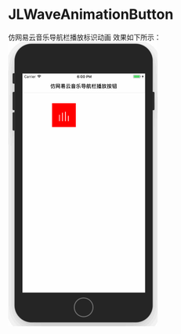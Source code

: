 # JLWaveAnimationButton
仿网易云音乐导航栏播放标识动画
效果如下所示：
![image](https://github.com/no-trouble/JLWaveAnimationButton/blob/c6bf61b3c6cac7143087c21fb15fdff1ce228ed1/JLWaveAnimationButton.gif)
